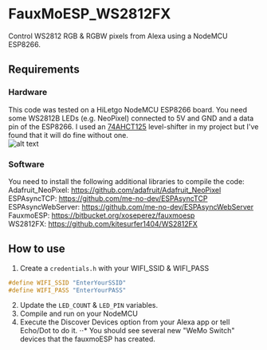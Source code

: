 # FauxMoESP_WS2812FX
Control WS2812 RGB & RGBW pixels from Alexa using a NodeMCU ESP8266.

## Requirements
### Hardware
This code was tested on a HiLetgo NodeMCU ESP8266 board. You need some WS2812B LEDs (e.g. NeoPixel) connected to 5V and GND and a data pin of the ESP8266. I used an [74AHCT125](https://www.adafruit.com/product/1787) level-shifter in my project but I've found that it will do fine without one.<br>
![alt text](https://raw.githubusercontent.com/ntalekt/FauxMoESP_WS2812/master/FauxMoESP_WS2812.png)

### Software
You need to install the following additional libraries to compile the code:<br>
Adafruit_NeoPixel: https://github.com/adafruit/Adafruit_NeoPixel<br>
ESPAsyncTCP: https://github.com/me-no-dev/ESPAsyncTCP<br>
ESPAsyncWebServer: https://github.com/me-no-dev/ESPAsyncWebServer<br>
FauxmoESP: https://bitbucket.org/xoseperez/fauxmoesp<br>
WS2812FX: https://github.com/kitesurfer1404/WS2812FX<br>

## How to use
1. Create a `credentials.h` with your WIFI_SSID & WIFI_PASS<br>
```cpp
#define WIFI_SSID "EnterYourSSID"
#define WIFI_PASS "EnterYourPASS"
```
2. Update the `LED_COUNT` & `LED_PIN` variables.
3. Compile and run on your NodeMCU
4. Execute the Discover Devices option from your Alexa app or tell Echo/Dot to do it.
⋅⋅* You should see several new "WeMo Switch" devices that the fauxmoESP has created.
